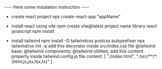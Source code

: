 ---- Here some instalation instruction ----


- create react project
    npx create-react-app "appName"


- install react using vite 
    npm create vite@latest
        project name
        library react
        javascript
    npm install


- install tailwind
    npm install -D tailwindcss postcss autoprefixer
    npx tailwindcss init -p
    add this decorator inside src/index.css file
        @tailwind base;
        @tailwind components;
        @tailwind utilities;
    add this content property inside tailwind.config.js file
        content: [
        "./index.html",
        "./src/**/*.{html,js,jsx,tsx,ts}"
        ]

